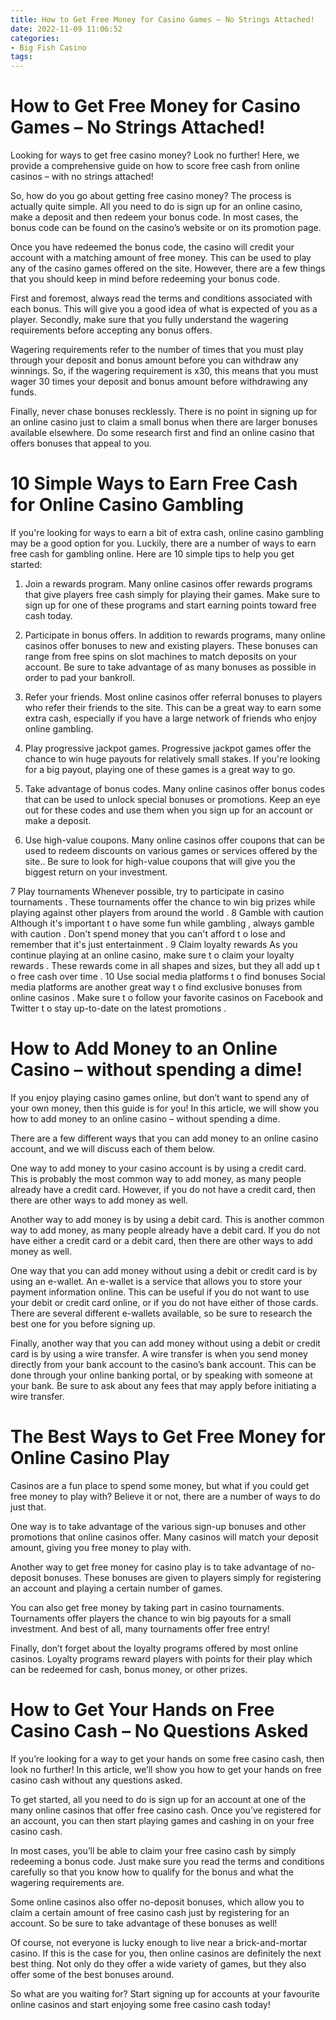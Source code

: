 ```yaml
---
title: How to Get Free Money for Casino Games – No Strings Attached!
date: 2022-11-09 11:06:52
categories:
- Big Fish Casino
tags:
---
```



#  How to Get Free Money for Casino Games – No Strings Attached!

Looking for ways to get free casino money? Look no further! Here, we provide a comprehensive guide on how to score free cash from online casinos – with no strings attached!

So, how do you go about getting free casino money? The process is actually quite simple. All you need to do is sign up for an online casino, make a deposit and then redeem your bonus code. In most cases, the bonus code can be found on the casino’s website or on its promotion page.

Once you have redeemed the bonus code, the casino will credit your account with a matching amount of free money. This can be used to play any of the casino games offered on the site. However, there are a few things that you should keep in mind before redeeming your bonus code.

First and foremost, always read the terms and conditions associated with each bonus. This will give you a good idea of what is expected of you as a player. Secondly, make sure that you fully understand the wagering requirements before accepting any bonus offers.

Wagering requirements refer to the number of times that you must play through your deposit and bonus amount before you can withdraw any winnings. So, if the wagering requirement is x30, this means that you must wager 30 times your deposit and bonus amount before withdrawing any funds.

Finally, never chase bonuses recklessly. There is no point in signing up for an online casino just to claim a small bonus when there are larger bonuses available elsewhere. Do some research first and find an online casino that offers bonuses that appeal to you.

#  10 Simple Ways to Earn Free Cash for Online Casino Gambling

If you're looking for ways to earn a bit of extra cash, online casino gambling may be a good option for you. Luckily, there are a number of ways to earn free cash for gambling online. Here are 10 simple tips to help you get started:

1. Join a rewards program. Many online casinos offer rewards programs that give players free cash simply for playing their games. Make sure to sign up for one of these programs and start earning points toward free cash today.

2. Participate in bonus offers. In addition to rewards programs, many online casinos offer bonuses to new and existing players. These bonuses can range from free spins on slot machines to match deposits on your account. Be sure to take advantage of as many bonuses as possible in order to pad your bankroll.

3. Refer your friends. Most online casinos offer referral bonuses to players who refer their friends to the site. This can be a great way to earn some extra cash, especially if you have a large network of friends who enjoy online gambling.

4. Play progressive jackpot games. Progressive jackpot games offer the chance to win huge payouts for relatively small stakes. If you're looking for a big payout, playing one of these games is a great way to go.

5. Take advantage of bonus codes. Many online casinos offer bonus codes that can be used to unlock special bonuses or promotions. Keep an eye out for these codes and use them when you sign up for an account or make a deposit.

6. Use high-value coupons. Many online casinos offer coupons that can be used to redeem discounts on various games or services offered by the site.. Be sure to look for high-value coupons that will give you the biggest return on your investment.

7 Play tournaments Whenever possible, try to participate in casino tournaments . These tournaments offer the chance to win big prizes while playing against other players from around the world .
8 Gamble with caution Although it's important t o have some fun while gambling , always gamble with caution . Don't spend money that you can't afford t o lose and remember that it's just entertainment .  9 Claim loyalty rewards As you continue playing at an online casino, make sure t o claim your loyalty rewards . These rewards come in all shapes and sizes, but they all add up t o free cash over time .  10 Use social media platforms t o find bonuses Social media platforms are another great way t o find exclusive bonuses from online casinos . Make sure t o follow your favorite casinos on Facebook and Twitter t o stay up-to-date on the latest promotions .

#  How to Add Money to an Online Casino – without spending a dime!

If you enjoy playing casino games online, but don’t want to spend any of your own money, then this guide is for you! In this article, we will show you how to add money to an online casino – without spending a dime.

There are a few different ways that you can add money to an online casino account, and we will discuss each of them below.

One way to add money to your casino account is by using a credit card. This is probably the most common way to add money, as many people already have a credit card. However, if you do not have a credit card, then there are other ways to add money as well.

Another way to add money is by using a debit card. This is another common way to add money, as many people already have a debit card. If you do not have either a credit card or a debit card, then there are other ways to add money as well.

One way that you can add money without using a debit or credit card is by using an e-wallet. An e-wallet is a service that allows you to store your payment information online. This can be useful if you do not want to use your debit or credit card online, or if you do not have either of those cards. There are several different e-wallets available, so be sure to research the best one for you before signing up.

Finally, another way that you can add money without using a debit or credit card is by using a wire transfer. A wire transfer is when you send money directly from your bank account to the casino’s bank account. This can be done through your online banking portal, or by speaking with someone at your bank. Be sure to ask about any fees that may apply before initiating a wire transfer.

#  The Best Ways to Get Free Money for Online Casino Play

Casinos are a fun place to spend some money, but what if you could get free money to play with? Believe it or not, there are a number of ways to do just that.

One way is to take advantage of the various sign-up bonuses and other promotions that online casinos offer. Many casinos will match your deposit amount, giving you free money to play with.

Another way to get free money for casino play is to take advantage of no-deposit bonuses. These bonuses are given to players simply for registering an account and playing a certain number of games.

You can also get free money by taking part in casino tournaments. Tournaments offer players the chance to win big payouts for a small investment. And best of all, many tournaments offer free entry!

Finally, don’t forget about the loyalty programs offered by most online casinos. Loyalty programs reward players with points for their play which can be redeemed for cash, bonus money, or other prizes.

#  How to Get Your Hands on Free Casino Cash – No Questions Asked

If you’re looking for a way to get your hands on some free casino cash, then look no further! In this article, we’ll show you how to get your hands on free casino cash without any questions asked.

To get started, all you need to do is sign up for an account at one of the many online casinos that offer free casino cash. Once you’ve registered for an account, you can then start playing games and cashing in on your free casino cash.

In most cases, you’ll be able to claim your free casino cash by simply redeeming a bonus code. Just make sure you read the terms and conditions carefully so that you know how to qualify for the bonus and what the wagering requirements are.

Some online casinos also offer no-deposit bonuses, which allow you to claim a certain amount of free casino cash just by registering for an account. So be sure to take advantage of these bonuses as well!

Of course, not everyone is lucky enough to live near a brick-and-mortar casino. If this is the case for you, then online casinos are definitely the next best thing. Not only do they offer a wide variety of games, but they also offer some of the best bonuses around.

So what are you waiting for? Start signing up for accounts at your favourite online casinos and start enjoying some free casino cash today!